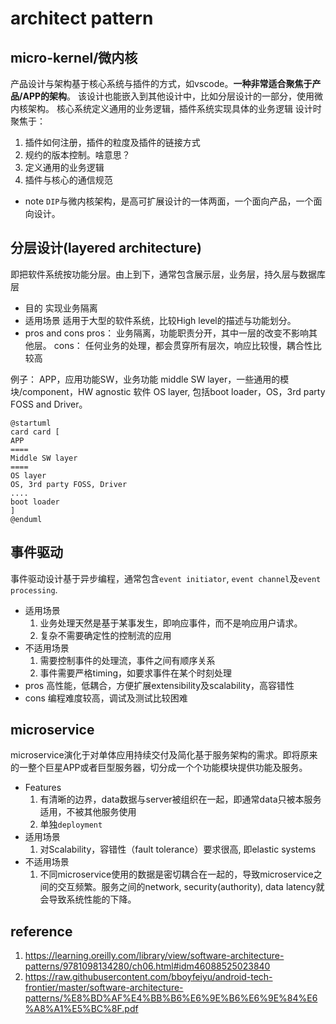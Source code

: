 # architect pattern

## micro-kernel/微内核
产品设计与架构基于核心系统与插件的方式，如vscode。**一种非常适合聚焦于产品/APP的架构**。
该设计也能嵌入到其他设计中，比如分层设计的一部分，使用微内核架构。
核心系统定义通用的业务逻辑，插件系统实现具体的业务逻辑
设计时聚焦于：
1. 插件如何注册，插件的粒度及插件的链接方式
2. 规约的版本控制。啥意思？
3. 定义通用的业务逻辑
4. 插件与核心的通信规范
- note
  `DIP`与微内核架构，是高可扩展设计的一体两面，一个面向产品，一个面向设计。

## 分层设计(layered architecture)
即把软件系统按功能分层。由上到下，通常包含展示层，业务层，持久层与数据库层
- 目的
  实现业务隔离
- 适用场景
  适用于大型的软件系统，比较High level的描述与功能划分。
- pros and cons
  pros： 业务隔离，功能职责分开，其中一层的改变不影响其他层。
  cons： 任何业务的处理，都会贯穿所有层次，响应比较慢，耦合性比较高

例子：
APP，应用功能SW，业务功能
middle SW layer，一些通用的模块/component，HW agnostic 软件
OS layer, 包括boot loader，OS，3rd party FOSS and Driver。
```plantuml
@startuml
card card [
APP
====
Middle SW layer
====
OS layer
OS, 3rd party FOSS, Driver
....
boot loader
]
@enduml
```

## 事件驱动
事件驱动设计基于异步编程，通常包含`event initiator`, `event channel`及`event processing`.

- 适用场景
  1. 业务处理天然是基于某事发生，即响应事件，而不是响应用户请求。
  2. 复杂不需要确定性的控制流的应用
- 不适用场景
  1. 需要控制事件的处理流，事件之间有顺序关系
  2. 事件需要严格timing，如要求事件在某个时刻处理
- pros
  高性能，低耦合，方便扩展extensibility及scalability，高容错性
- cons
  编程难度较高，调试及测试比较困难

## microservice
microservice演化于对单体应用持续交付及简化基于服务架构的需求。即将原来的一整个巨星APP或者巨型服务器，切分成一个个功能模块提供功能及服务。
- Features
  1. 有清晰的边界，data数据与server被组织在一起，即通常data只被本服务适用，不被其他服务使用
  2. 单独`deployment`
- 适用场景
  1. 对Scalability，容错性（fault tolerance）要求很高, 即elastic systems
- 不适用场景
  1. 不同microservice使用的数据是密切耦合在一起的，导致microservice之间的交互频繁。服务之间的network, security(authority), data latency就会导致系统性能的下降。

## reference
1. https://learning.oreilly.com/library/view/software-architecture-patterns/9781098134280/ch06.html#idm46088525023840
2. https://raw.githubusercontent.com/bboyfeiyu/android-tech-frontier/master/software-architecture-patterns/%E8%BD%AF%E4%BB%B6%E6%9E%B6%E6%9E%84%E6%A8%A1%E5%BC%8F.pdf
